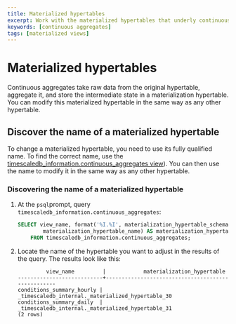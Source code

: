 ```yaml
---
title: Materialized hypertables
excerpt: Work with the materialized hypertables that underly continuous aggregates
keywords: [continuous aggregates]
tags: [materialized views]
---
```


# Materialized hypertables

Continuous aggregates take raw data from the original hypertable, aggregate it,
and store the intermediate state in a materialization hypertable. You can modify
this materialized hypertable in the same way as any other hypertable.

## Discover the name of a materialized hypertable

To change a materialized hypertable, you need to use its fully qualified
name. To find the correct name, use the
[timescaledb_information.continuous_aggregates view][api-continuous-aggregates-info]).
You can then use the name to modify it in the same way as any other hypertable.

<Procedure>

### Discovering the name of a materialized hypertable

1.  At the `psql`prompt, query `timescaledb_information.continuous_aggregates`:

    ```sql
    SELECT view_name, format('%I.%I', materialization_hypertable_schema,
            materialization_hypertable_name) AS materialization_hypertable
        FROM timescaledb_information.continuous_aggregates;
    ```

1.  Locate the name of the hypertable you want to adjust in the results of the
    query. The results look like this:

    ```
             view_name         |            materialization_hypertable
    ---------------------------+---------------------------------------------------
    conditions_summary_hourly | _timescaledb_internal._materialized_hypertable_30
    conditions_summary_daily  | _timescaledb_internal._materialized_hypertable_31
    (2 rows)
    ```

</Procedure>

[api-continuous-aggregates-info]: /api/:currentVersion:/informational-views/continuous_aggregates/
